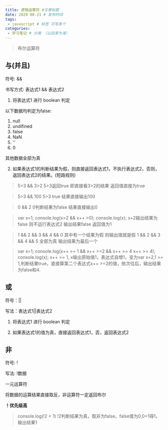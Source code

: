 ```yaml
---
title: 逻辑运算符 #文章标题
date: 2020-08-21 # 发布时间
tags:
 - javascript # 标签 可写多个
categories: 
 - 学习笔记 # 分类 （以目录为准）
---
```


>布尔运算符

## 与(并且)

符号: && 

书写方式: 表达式1 && 表达式2

1. 将表达式1 进行 boolean 判定

以下数据均判定为false:

1) null
2) undifined
3) false
4) NaN
5) ''
6) 0

其他数据全部为真

2. 如果表达式1的判断结果为假，则直接返回表达式1，不执行表达式2，否则，返回表达式2的结果。(短路规则)

> 5>3 && 3>2
> 5>3返回true 即直接看3>2的结果 返回值直接为true

> 5>3 && 100
> 5>3 true 结果直接输出100

> 0 && 2
> 0判断结果为false 结果直接输出0

> var x=1;
> console.log(x>2 && x++ >0);
> console.log(x);
> x+2输出结果为false 则不运行表达式2 输出结果false 返回值为1

> 1 && 2 && 3 && 4 && 0
> 其中有一个结果为假 则输出值就是假
> 1 && 2 && 3 && 4 && 5
> 全部为真 输出结果为最后一个

> var x=1;
> console.log(x++ >= 1 && x++ >=2 && x++ >= 4 x++ >= 4);
> console.log(x);
> x++ >= 1, x输出原始值1，表达式自增1，变为var x=2,1 >= 1,判断结果true，直接算第二个表达式x++ >=2的值，依次往后，输出结果为false和4.

## 或

符号：||

写法：表达式1||表达式2

1. 将表达式1 进行 boolean 判定

2. 如果表达式1的值为真，直接返回表达式1，否，返回表达式2

## 非

符号: !

写法: !数据

一元运算符

将数据的运算结果直接取反，非运算符一定返回布尔

**！优先级高**
> console.log(!2 + 1)
> !2判断结果为真，取非为false，false值为0,0+1得1，输出结果1




